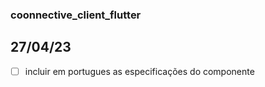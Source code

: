 ### coonnective_client_flutter

## 27/04/23

- [ ]  incluir em portugues as especificações do componente  
